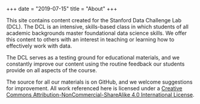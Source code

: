 +++
date = "2019-07-15"
title = "About"
+++

This site contains content created for the Stanford Data Challenge Lab (DCL). The DCL is an intensive, skills-based class in which students of all academic backgrounds master foundational data science skills. We offer this content to others with an interest in teaching or learning how to effectively work with data.

The DCL serves as a testing ground for educational materials, and we constantly improve our content using the routine feedback our students provide on all aspects of the course. 

The source for all our materials is on GitHub, and we welcome suggestions for improvement.  All work referenced here is licensed under a [Creative Commons Attribution-NonCommercial-ShareAlike 4.0 International License](https://creativecommons.org/licenses/by-nc-sa/4.0/).
